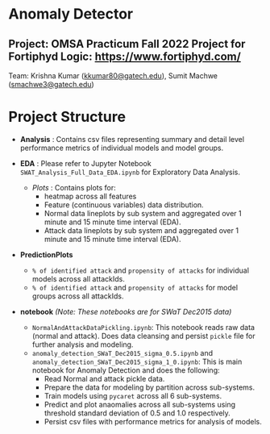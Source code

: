 # Anomaly Detector

## Project: OMSA Practicum Fall 2022 Project for Fortiphyd Logic: https://www.fortiphyd.com/
Team: Krishna Kumar (kkumar80@gatech.edu), Sumit Machwe (smachwe3@gatech.edu)

# Project Structure

* **Analysis** : Contains csv files representing summary and detail level performance metrics of individual models and model groups. 
* **EDA** :  Please refer to Jupyter Notebook `SWAT_Analysis_Full_Data_EDA.ipynb` for Exploratory Data Analysis.
  * _Plots_ : Contains plots for: 
    * heatmap across all features
    * Feature (continuous variables) data distribution.
    * Normal data lineplots by sub system and aggregated over 1 minute and 15 minute time interval (EDA).
    * Attack data lineplots by sub system and aggregated over 1 minute and 15 minute time interval (EDA).
* **PredictionPlots**
  * `% of identified attack` and `propensity of attacks` for individual models across all attackIds.
  * `% of identified attack` and `propensity of attacks` for model groups across all attackIds.

* **notebook** _(Note: These notebooks are for SWaT Dec2015 data)_
  * `NormalAndAttackDataPickling.ipynb`: This notebook reads raw data (normal and attack). Does data cleansing and persist `pickle` file for further analysis and modeling.
  * `anomaly_detection_SWaT_Dec2015_sigma_0.5.ipynb` and `anomaly_detection_SWaT_Dec2015_sigma_1_0.ipynb`: This is main notebook for Anomaly Detection and does the following: 
    * Read Normal and attack pickle data.
    * Prepare the data for modeling by partition across sub-systems.
    * Train models using `pycaret` across all 6 sub-systems.
    * Predict and plot anaomalies across all sub-systems using threshold standard deviation of 0.5 and 1.0 respectively.
    * Persist csv files with performance metrics for analysis of models.
